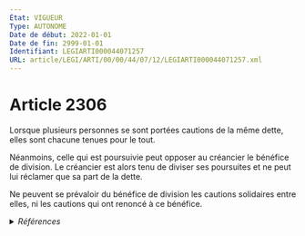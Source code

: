 ```yaml
---
État: VIGUEUR
Type: AUTONOME
Date de début: 2022-01-01
Date de fin: 2999-01-01
Identifiant: LEGIARTI000044071257
URL: article/LEGI/ARTI/00/00/44/07/12/LEGIARTI000044071257.xml
---
```


<h1>Article 2306</h1>

Lorsque plusieurs personnes se sont portées cautions de la même dette, elles
sont chacune tenues pour le tout.<br />

Néanmoins, celle qui est poursuivie peut opposer au créancier le bénéfice de
division. Le créancier est alors tenu de diviser ses poursuites et ne peut lui
réclamer que sa part de la dette.<br />

Ne peuvent se prévaloir du bénéfice de division les cautions solidaires entre
elles, ni les cautions qui ont renoncé à ce bénéfice.


<details>
  <summary><em>Références</em></summary>

  <h2>Articles faisant référence à l'article</h2>
  
  <ul>
    <li>
      <a href="https://legal.tricoteuses.fr//redirection/LEGIARTI000044045504?vers=git&vers=legifrance">Ordonnance n° 2021-1192 du 15 septembre 2021 portant réforme du droit des sûretés - article 4 ENTIEREMENT_MODIF</a> MODIFIE source
    </li>
  </ul>
  
  <h2>Références faites par l'article</h2>
  
  <ul>
    <li>
      1972-07-20 CITATION cible <a href="https://legal.tricoteuses.fr//redirection/LEGIARTI000030768155?vers=git&vers=legifrance">Décret n°72-678 du 20 juillet 1972 fixant les conditions d'application de la loi n° 70-9 du 2 janvier 1970 réglementant les conditions d'exercice des activités relatives à certaines opérations portant sur les immeubles et fonds de commerce - article 48-6 AUTONOME MODIFIE, en vigueur du 2015-07-01 au 2022-01-01</a>
    </li>
    <li>
      1994-06-15 CITATION cible <a href="https://legal.tricoteuses.fr//redirection/LEGIARTI000006924357?vers=git&vers=legifrance">Décret n°94-490 du 15 juin 1994 pris en application de la loi n° 92-645 du 13 juillet 1992 fixant les conditions d'exercice des activités relatives à l'organisation et à la vente de voyages ou de séjours - article 17 AUTONOME ABROGE, en vigueur du 2006-03-24 au 2006-10-08</a>
    </li>
    <li>
      2021-09-15 MODIFIE cible <a href="https://legal.tricoteuses.fr//redirection/LEGIARTI000044045504?vers=git&vers=legifrance">Ordonnance n° 2021-1192 du 15 septembre 2021 portant réforme du droit des sûretés - article 4 ENTIEREMENT_MODIF</a>
    </li>
    <li>
      2999-01-01 CONCORDANCE source <a href="https://legal.tricoteuses.fr//redirection/LEGIARTI000006445513?vers=git&vers=legifrance">Code civil - article 2029 AUTONOME TRANSFERE, en vigueur du 1804-03-21 au 2006-03-24</a>
    </li>
    <li>
      2999-01-01 CONCORDE cible <a href="https://legal.tricoteuses.fr//redirection/LEGIARTI000006445513?vers=git&vers=legifrance">Code civil - article 2029 AUTONOME TRANSFERE, en vigueur du 1804-03-21 au 2006-03-24</a>
    </li>
    <li>
      2999-01-01 CONCORDE source <a href="https://legal.tricoteuses.fr//redirection/LEGIARTI000006450725?vers=git&vers=legifrance">Code civil - article 2512 AUTONOME VIGUEUR, en vigueur depuis le 2006-03-24</a>
    </li>
    <li>
      2999-01-01 CONCORDANCE cible <a href="https://legal.tricoteuses.fr//redirection/LEGIARTI000006450725?vers=git&vers=legifrance">Code civil - article 2512 AUTONOME VIGUEUR, en vigueur depuis le 2006-03-24</a>
    </li>
    <li>
      2999-01-01 CITATION cible <a href="https://legal.tricoteuses.fr//redirection/LEGIARTI000031131195?vers=git&vers=legifrance">Code du tourisme - article R211-32 AUTONOME MODIFIE, en vigueur du 2015-10-01 au 2022-01-01</a>
    </li>
    <li>
      2999-01-01 CITATION cible <a href="https://legal.tricoteuses.fr//redirection/LEGIARTI000006812943?vers=git&vers=legifrance">Code du tourisme - article R212-33 AUTONOME TRANSFERE, en vigueur du 2006-10-07 au 2010-01-01</a>
    </li>
    <li>
      CODIFICATION source Loi 1804-02-14
    </li>
  </ul>
</details>
